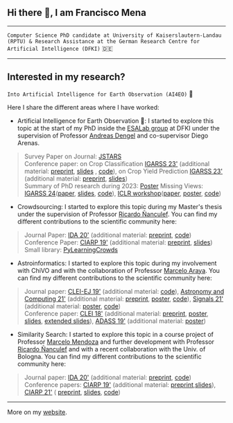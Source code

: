 ## Hi there 👋, I am Francisco Mena
---

```Computer Science PhD candidate at University of Kaiserslautern-Landau (RPTU) & Research Assistance at the German Research Centre for Artificial Intelligence (DFKI)``` :de:

---

## Interested in my research?

```Into Artificial Intelligence for Earth Observation (AI4EO)``` :satellite:

Here I share the different areas where I have worked:

* Artificial Intelligence for Earth Observation :satellite:: I started to explore this topic at the start of my PhD inside the [ESALab group](https://www.ai4eo-factory.de/en-index.html) at DFKI under the supervision of Professor [Andreas Dengel](https://www.dfki.uni-kl.de/~dengel/indexEng.php) and co-supervisor Diego Arenas.
> Survey Paper on Journal: [JSTARS](https://doi.org/10.1109/JSTARS.2024.3361556)  
> Conference paper: on Crop Classification [IGARSS 23'](https://ieeexplore.ieee.org/document/10282138) (additional material: [preprint](https://arxiv.org/abs/2308.05407), [slides](./presentations/2023_IGARSS_MVC.pdf) , [code](https://github.com/fmenat/MultiviewCropClassification)), on Crop Yield Prediction [IGARSS 23'](https://ieeexplore.ieee.org/document/10282318/) (additional material:  [preprint](https://arxiv.org/abs/2308.08948), [slides](./presentations/2023_IGARSS_IFYieldPred.pdf))  
> Summary of PhD research during 2023: [Poster](./posters/2023_Poster_PhD.pdf)
> Missing Views: [IGARSS 24](https://www.2024.ieeeigarss.org/)([paper](), [slides](), [code](https://github.com/fmenat/missingviews-study-EO)), [ICLR workshop](https://ml-for-rs.github.io/iclr2024/)([paper](), [poster](./posters/2024_missing_analysis.pdf), [code](https://github.com/fmenat/missingviews-study-EO))

* Crowdsourcing: I started to explore this topic during my Master's thesis under the supervision of Professor [Ricardo Ñanculef](https://investigadores.anid.cl/es/public_search/researcher?id=18295). You can find my different contributions to the scientific community here:  
> Journal Paper:  [IDA 20'](https://doi.org/10.3233/IDA-200009)  (additional material:  [preprint](https://www.researchgate.net/publication/347461451_Collective_annotation_patterns_in_learning_from_crowds), [code](https://github.com/FMena14/MixtureofGroups))  
> Conference Paper: [CIARP 19'](https://doi.org/10.1007/978-3-030-33904-3_46) (additional material:  [preprint](https://www.researchgate.net/publication/336816127_Revisiting_Machine_Learning_from_Crowds_a_Mixture_Model_for_Grouping_Annotations), [slides](./presentations/2019_CIARP_CMM.pdf))  
> Small library: [PyLearningCrowds](https://github.com/fmenat/PyLearningCrowds)  

* Astroinformatics: I started to explore this topic during my involvement with ChiVO and with the collaboration of Professor [Marcelo Araya](https://www.inf.utfsm.cl/~maray/wiki/doku.php). You can find my different contributions to the scientific community here:  
> Journal paper: [CLEI-EJ 19'](https://doi.org/10.19153/cleiej.22.3.3) (additional material:  [code](https://github.com/fmenat/ExoplanetDetection)), [Astronomy and Computing 21'](http://dx.doi.org/10.1016/j.ascom.2021.100461) (additional material:  [preprint](https://www.researchgate.net/publication/350163853_Harnessing_the_power_of_CNNs_for_unevenly-sampled_light-curves_using_Markov_Transition_Field), [poster](./posters/2020_MTF.pdf), [code](https://github.com/Buguemar/PIIC19/tree/master/code/obj1)), [Signals 21'](http://dx.doi.org/10.3390/signals2040042) (additional material:  [poster](./posters/2020_VAE.pdf), [code](https://github.com/Buguemar/PIIC19/tree/master/code/obj4))  
> Conference paper: [CLEI 18'](https://doi.org/10.1109/CLEI.2018.00041)  (additional material:  [preprint](https://www.researchgate.net/publication/334992434_Refining_Exoplanet_Detection_Using_Supervised_Learning_and_Feature_Engineering), [poster](./posters/2018_ChileWIC_exoplanet.pdf), [slides](./presentations/2018_SLIOA-CLEI_Exoplanet.pdf), [extended slides](./presentations/2019_DI-UTFSM_Exoplanet.pdf)), [ADASS 19'](https://www.aspbooks.org/a/volumes/article_details/?paper_id=39815) (additional material: [poster](./posters/2019_ADASS_Exoplanet.pdf))  

* Similarity Search: I started to explore this topic in a course project of Professor [Marcelo Mendoza](https://www.inf.utfsm.cl/~mmendoza/) and further development with Professor [Ricardo Ñanculef](https://investigadores.anid.cl/es/public_search/researcher?id=18295) and with a recent collaboration with the Univ. of Bologna. You can find my different contributions to the scientific community here:  
> Journal paper: [IDA 20'](https://doi.org/10.3233/IDA-200013) (additional material:  [preprint](https://www.researchgate.net/publication/347462953_Interpretable_and_effective_hashing_via_Bernoulli_variational_auto-encoders), [code](https://github.com/fmenat/DiscreteVAE))  
> Conference papers: [CIARP 19'](https://doi.org/10.1007/978-3-030-33904-3_12)  (additional material:  [preprint](https://www.researchgate.net/publication/336823794_A_Binary_Variational_Autoencoder_for_Hashing),[slides](./presentations/2019_CIARP_BVAE.pdf)), [CIARP 21'](http://dx.doi.org/10.1007/978-3-030-93420-0_25)  ( [preprint](https://arxiv.org/abs/2007.08799), [slides](./presentations/2021_CIARP_SSBVAE.pdf), [code](https://github.com/amacaluso/SSB-VAE))  

---

More on my [website](https://fmenat.github.io).


